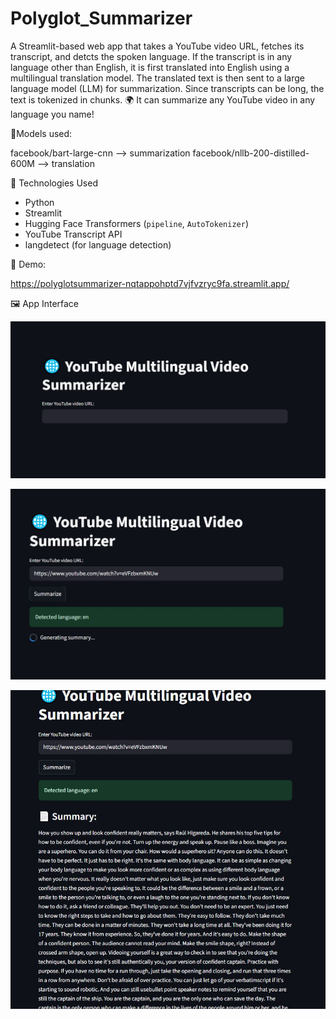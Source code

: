 # Polyglot_Summarizer
A Streamlit-based web app that takes a YouTube video URL, fetches its transcript, and detcts the spoken language. If the transcript is in any language other than English, it is first translated into English using a multilingual translation model. The translated  text is then sent to a large language model (LLM) for summarization.
Since transcripts can be long, the text is tokenized in chunks.
🌍 It can summarize any YouTube video in any language you name!

📌Models used:

facebook/bart-large-cnn  --> summarization
facebook/nllb-200-distilled-600M --> translation 

🔧 Technologies Used

- Python
- Streamlit
- Hugging Face Transformers (`pipeline`, `AutoTokenizer`)
- YouTube Transcript API
- langdetect (for language detection)

🚀 Demo:

https://polyglotsummarizer-nqtappohptd7vjfvzryc9fa.streamlit.app/

🖼️ App Interface

![App Screenshot](bg1.JPG)

![App Screenshot](bg2.JPG)

![App Screenshot](bg3.JPG)


